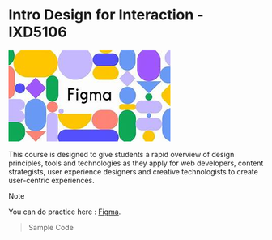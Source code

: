 # Intro Design for Interaction - IXD5106

![Figma](/images/figma.jpeg)

This course is designed to give students a rapid overview of design principles, tools and technologies as they apply for web
developers, content strategists, user experience designers and creative technologists to create user-centric experiences.

> [!Note]  
> You can do practice here : [Figma](https://www.figma.com/).


> Sample Code
```Print("My Figma Ac")
```